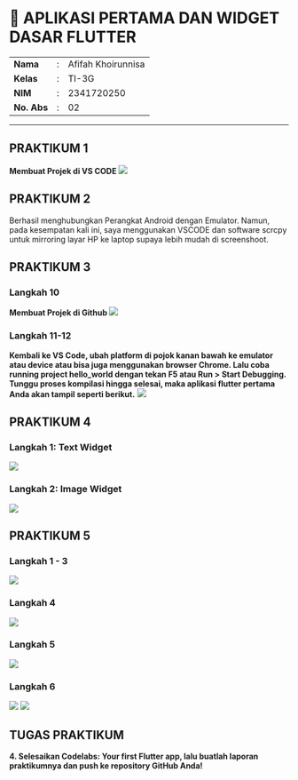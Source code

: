 # 📑 APLIKASI PERTAMA DAN WIDGET DASAR FLUTTER  

<table>
  <tr>
    <td><b>Nama</b></td>
    <td>:</td>
    <td>Afifah Khoirunnisa</td>
  </tr>
  <tr>
    <td><b>Kelas</b></td>
    <td>:</td>
    <td>TI-3G</td>
  </tr>
  <tr>
    <td><b>NIM</b></td>
    <td>:</td>
    <td>2341720250</td>
  </tr>
  <tr>
    <td><b>No. Abs</b></td>
    <td>:</td>
    <td>02</td>
  </tr>
</table>  

---

## PRAKTIKUM 1
**Membuat Projek di VS CODE**
<img src="img/prak1_langkah4.png">

## PRAKTIKUM 2
Berhasil menghubungkan Perangkat Android dengan Emulator. Namun, pada kesempatan kali ini, saya menggunakan VSCODE dan software scrcpy untuk mirroring layar HP ke laptop supaya lebih mudah di screenshoot.

## PRAKTIKUM 3

### Langkah 10
**Membuat Projek di Github**
<img src="img/prak3_langkah10.png">

### Langkah 11-12
**Kembali ke VS Code, ubah platform di pojok kanan bawah ke emulator atau device atau bisa juga menggunakan browser Chrome. Lalu coba running project hello_world dengan tekan F5 atau Run > Start Debugging. Tunggu proses kompilasi hingga selesai, maka aplikasi flutter pertama Anda akan tampil seperti berikut.**
<img src="img/prak3_langkah11.png">

## PRAKTIKUM 4
### Langkah 1: Text Widget
<img src="img/prak4_langkah1.png">

### Langkah 2: Image Widget
<img src="img/prak4_langkah2.png">

## PRAKTIKUM 5
### Langkah 1 - 3 
<img src="img/prak5_langkah3.png">

### Langkah 4 
<img src="img/prak5_langkah4.png">

### Langkah 5
<img src="img/prak5_langkah5.png">

### Langkah 6
<img src="img/prak5_langkah6.png">
<img src="img/prak5_langkah6-2.png">

## TUGAS PRAKTIKUM
**4. Selesaikan Codelabs: Your first Flutter app, lalu buatlah laporan praktikumnya dan push ke repository GitHub Anda!**



